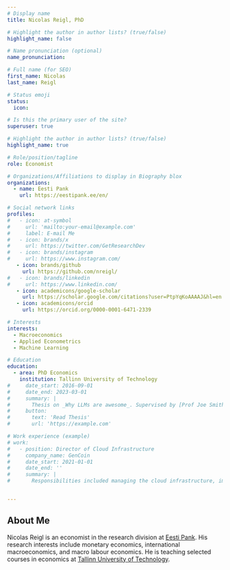 ```yaml
---
# Display name
title: Nicolas Reigl, PhD 

# Highlight the author in author lists? (true/false)
highlight_name: false

# Name pronunciation (optional)
name_pronunciation: 

# Full name (for SEO)
first_name: Nicolas 
last_name: Reigl

# Status emoji
status:
  icon: 

# Is this the primary user of the site?
superuser: true

# Highlight the author in author lists? (true/false)
highlight_name: true

# Role/position/tagline
role: Economist

# Organizations/Affiliations to display in Biography blox
organizations:
  - name: Eesti Pank
    url: https://eestipank.ee/en/

# Social network links
profiles:
#   - icon: at-symbol
#     url: 'mailto:your-email@example.com'
#     label: E-mail Me
#   - icon: brands/x
#     url: https://twitter.com/GetResearchDev
#   - icon: brands/instagram
#     url: https://www.instagram.com/
   - icon: brands/github
     url: https://github.com/nreigl/
#   - icon: brands/linkedin
#     url: https://www.linkedin.com/
   - icon: academicons/google-scholar
     url: https://scholar.google.com/citations?user=PtpYqKoAAAAJ&hl=en
   - icon: academicons/orcid
     url: https://orcid.org/0000-0001-6471-2339

# Interests
interests:
  - Macroeconomics 
  - Applied Econometrics 
  - Machine Learning

# Education
education:
  - area: PhD Economics 
    institution: Tallinn University of Technology
#     date_start: 2016-09-01
#     date_end: 2023-03-01
#     summary: |
#       Thesis on _Why LLMs are awesome_. Supervised by [Prof Joe Smith](https://example.com). Presented papers at 5 IEEE conferences with the contributions being published in 2 Springer journals.
#     button:
#       text: 'Read Thesis'
#       url: 'https://example.com'

# Work experience (example)
# work:
#   - position: Director of Cloud Infrastructure
#     company_name: GenCoin
#     date_start: 2021-01-01
#     date_end: ''
#     summary: |
#       Responsibilities included managing the cloud infrastructure, improving scalability, and building out new products.


---
```


## About Me

Nicolas Reigl is an economist in the research division at [Eesti Pank](https://www.eestipank.ee/en). His research interests include monetary economics, international macroeconomics, and macro labour economics. He is teaching selected courses in economics at [Tallinn University of Technology](http://www.taltech.ee/en/).
